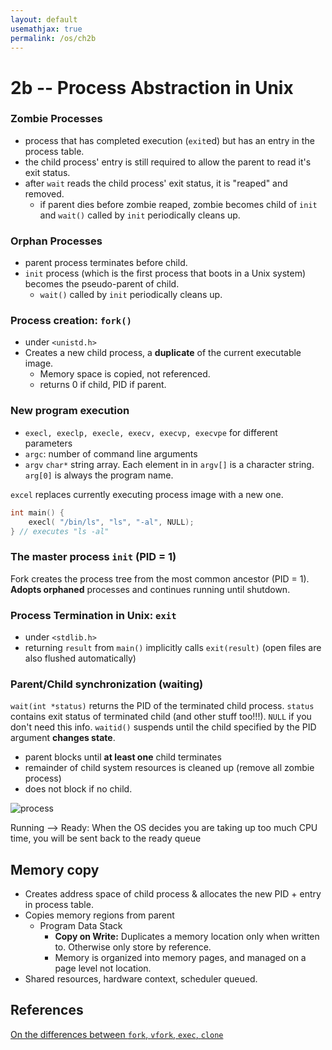 ```yaml
---
layout: default
usemathjax: true
permalink: /os/ch2b
---
```


# 2b -- Process Abstraction in Unix

### Zombie Processes

- process that has completed execution (`exit`ed) but has an entry in the process table.
- the child process' entry is still required to allow the parent to read it's exit status. 
- after `wait` reads the child process' exit status, it is "reaped" and removed.
  - if parent dies before zombie reaped, zombie becomes child of `init` and `wait()` called by `init` periodically cleans up.

### Orphan Processes

- parent process terminates before child.
- `init` process (which is the first process that boots in a Unix system) becomes the pseudo-parent of child.
  - `wait()` called by `init` periodically cleans up.

### Process creation: `fork()`

- under `<unistd.h>`
- Creates a new child process, a **duplicate** of the current executable image.
  - Memory space is copied, not referenced.
  - returns 0 if child, PID if parent.

### New program execution

- `execl, execlp, execle, execv, execvp, execvpe` for different parameters
- `argc`: number of command line arguments
- `argv` `char*` string array. Each element in in `argv[]` is a character string. `arg[0]` is always the program name.

`excel` replaces currently executing process image with a new one. 

```c
int main() {
	execl( "/bin/ls", "ls", "-al", NULL);
} // executes "ls -al"
```

### The master process `init` (PID  =  1)

Fork creates the process tree from the most common ancestor (PID = 1). **Adopts orphaned** processes and continues running until shutdown.

### Process Termination in Unix: `exit`

- under `<stdlib.h>`
- returning `result` from `main()` implicitly calls `exit(result)` (open files are also flushed automatically)

### Parent/Child synchronization (waiting)

`wait(int *status)` returns the PID of the terminated child process. `status` contains exit status of terminated child (and other stuff too!!!). `NULL` if you don't need this info. `waitid()` suspends until the child specified by the PID argument **changes state**.

- parent blocks until **at least one** child terminates
- remainder of child system resources is cleaned up (remove all zombie process)
- does not block if no child.

![process](../assets/img/os/process.png)

Running --> Ready: When the OS decides you are taking up too much CPU time, you will be sent back to the ready queue

## Memory copy

- Creates address space of child process & allocates the new PID + entry in process table.
- Copies memory regions from parent
  - Program Data Stack
    - **Copy on Write:** Duplicates a memory location only when written to. Otherwise only store by reference.
    - Memory is organized into memory pages, and managed on a page level not location.
- Shared resources, hardware context, scheduler queued.

## References
[On the differences between `fork`, `vfork`, `exec`, `clone`](https://stackoverflow.com/questions/4856255/the-difference-between-fork-vfork-exec-and-clone)
